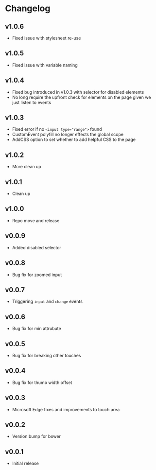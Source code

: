 # Changelog

## v1.0.6

-   Fixed issue with stylesheet re-use

## v1.0.5

-   Fixed issue with variable naming

## v1.0.4

-   Fixed bug introduced in v1.0.3 with selector for disabled elements
-   No long require the upfront check for elements on the page given we just listen to events

## v1.0.3

-   Fixed error if no `<input type="range">` found
-   CustomEvent polyfill no longer effects the global scope
-   AddCSS option to set whether to add helpful CSS to the page

## v1.0.2

-   More clean up

## v1.0.1

-   Clean up

## v1.0.0

-   Repo move and release

## v0.0.9

-   Added disabled selector

## v0.0.8

-   Bug fix for zoomed input

## v0.0.7

-   Triggering `input` and `change` events

## v0.0.6

-   Bug fix for min attrubute

## v0.0.5

-   Bug fix for breaking other touches

## v0.0.4

-   Bug fix for thumb width offset

## v0.0.3

-   Microsoft Edge fixes and improvements to touch area

## v0.0.2

-   Version bump for bower

## v0.0.1

-   Initial release
